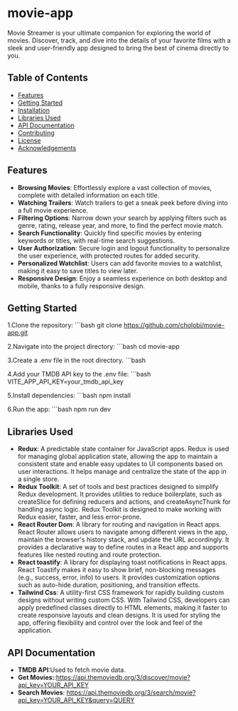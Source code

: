 # movie-app
Movie Streamer is your ultimate companion for exploring the world of movies. Discover, track, and dive into the details of your favorite films with a sleek and user-friendly app designed to bring the best of cinema directly to you.

## Table of Contents
- [Features](#features)
- [Getting Started](#getting-started)
- [Installation](#installation)
- [Libraries Used](#libraries-used)
- [API Documentation](#api-documentation)
- [Contributing](#contributing)
- [License](#license)
- [Acknowledgements](#acknowledgements)

## Features
- **Browsing Movies**: Effortlessly explore a vast collection of movies, complete with detailed information on each title.
- **Watching Trailers**: Watch trailers to get a sneak peek before diving into a full movie experience.
- **Filtering Options**: Narrow down your search by applying filters such as genre, rating, release year, and more, to find the perfect movie match.
- **Search Functionality**: Quickly find specific movies by entering keywords or titles, with real-time search suggestions.
- **User Authorization**: Secure login and logout functionality to personalize the user experience, with protected routes for added security.
- **Personalized Watchlist**: Users can add favorite movies to a watchlist, making it easy to save titles to view later.
- **Responsive Design**: Enjoy a seamless experience on both desktop and mobile, thanks to a fully responsive design.

## Getting Started

1.Clone the repository:
    ```bash
   git clone https://github.com/cholobi/movie-app.git
   
2.Navigate into the project directory:
    ```bash
   cd movie-app

3.Create a .env file in the root directory.
    ```bash

4.Add your TMDB API key to the .env file:
    ```bash
   VITE_APP_API_KEY=your_tmdb_api_key

5.Install dependencies:
    ```bash
   npm install

6.Run the app:
    ```bash
   npm run dev


## Libraries Used
- **Redux**: A predictable state container for JavaScript apps. Redux is used for managing global application state, allowing the app to maintain a consistent state and enable easy updates to UI components based on user interactions. It helps manage and centralize the state of the app in a single store.
- **Redux Toolkit**: A set of tools and best practices designed to simplify Redux development. It provides utilities to reduce boilerplate, such as createSlice for defining reducers and actions, and createAsyncThunk for handling async logic. Redux Toolkit is designed to make working with Redux easier, faster, and less error-prone.
- **React Router Dom**: A library for routing and navigation in React apps. React Router allows users to navigate among different views in the app, maintain the browser's history stack, and update the URL accordingly. It provides a declarative way to define routes in a React app and supports features like nested routing and route protection.
- **React toastify**: A library for displaying toast notifications in React apps. React Toastify makes it easy to show brief, non-blocking messages (e.g., success, error, info) to users. It provides customization options such as auto-hide duration, positioning, and transition effects.
- **Tailwind Css**: A utility-first CSS framework for rapidly building custom designs without writing custom CSS. With Tailwind CSS, developers can apply predefined classes directly to HTML elements, making it faster to create responsive layouts and clean designs. It is used for styling the app, offering flexibility and control over the look and feel of the application.


## API Documentation
- **TMDB API**:Used to fetch movie data.
- **Get Movies:**:https://api.themoviedb.org/3/discover/movie?api_key=YOUR_API_KEY
- **Search Movies**: https://api.themoviedb.org/3/search/movie?api_key=YOUR_API_KEY&query=QUERY

